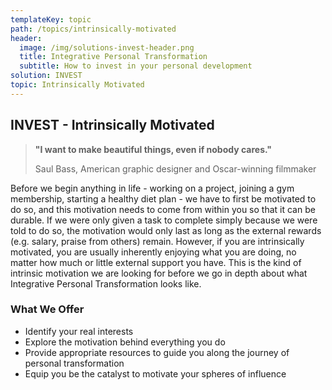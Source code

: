 ```yaml
---
templateKey: topic
path: /topics/intrinsically-motivated
header:
  image: /img/solutions-invest-header.png
  title: Integrative Personal Transformation
  subtitle: How to invest in your personal development
solution: INVEST
topic: Intrinsically Motivated
---
```


## INVEST - Intrinsically Motivated

> **"I want to make beautiful things, even if nobody cares."**
>
> Saul Bass, American graphic designer and Oscar-winning filmmaker

Before we begin anything in life - working on a project, joining a gym
membership, starting a healthy diet plan - we have to first be motivated to do
so, and this motivation needs to come from within you so that it can be
durable. If we were only given a task to complete simply because we were told
to do so, the motivation would only last as long as the external rewards (e.g.
salary, praise from others) remain. However, if you are intrinsically
motivated, you are usually inherently enjoying what you are doing, no matter
how much or little external support you have. This is the kind of intrinsic
motivation we are looking for before we go in depth about what Integrative
Personal Transformation looks like.

### What We Offer

- Identify your real interests
- Explore the motivation behind everything you do
- Provide appropriate resources to guide you along the journey of personal
  transformation
- Equip you be the catalyst to motivate your spheres of influence
